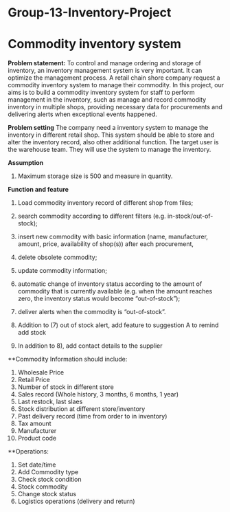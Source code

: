 # Group-13-Inventory-Project
# Commodity inventory system

**Problem statement:**
To control and manage ordering and storage of inventory, an inventory management system is very important. It can optimize the management process. A retail chain shore company request a commodity inventory system to manage their commodity. In this project, our aims is to build a commodity inventory system for staff to perform management in the inventory, such as manage and record commodity inventory in multiple shops, providing necessary data for procurements and delivering alerts when exceptional events happened.

**Problem setting**
The company need a inventory system to manage the inventory in different retail shop. This system should be able to store and alter the inventory record, also other additional function. The target user is the warehouse team. They will use the system to manage the inventory.

**Assumption**
1. Maximum storage size is 500 and measure in quantity.

**Function and feature**
1) Load commodity inventory record of different shop from files; 

2) search commodity according to different filters (e.g. in-stock/out-of-stock);

3) insert new commodity with basic information (name, manufacturer, amount, price, availability of shop(s)) after each procurement,

4) delete obsolete commodity;

5) update commodity information;

6) automatic change of inventory status according to the amount of commodity that is currently available (e.g. when the amount reaches zero, the inventory status would become “out-of-stock”);

7) deliver alerts when the commodity is “out-of-stock”.

8) Addition to (7) out of stock alert, add feature to suggestion A to remind add stock<br/>

9) In addition to 8), add contact details to the supplier<br/>

**Commodity Information should include:

1. Wholesale Price<br/>
2. Retail Price<br/>
3. Number of stock in different store<br/>
4. Sales record (Whole history, 3 months, 6 months, 1 year)<br/>
5. Last restock, last slaes<br/>
6. Stock distribution at different store/inventory<br/>
7. Past delivery record (time from order to in inventory)<br/>
8. Tax amount<br/>
9. Manufacturer<br/>
10. Product code<br/>

**Operations:<br/>

1. Set date/time<br/>
2. Add Commodity type<br/>
3. Check stock condition<br/>
4. Stock commodity<br/>
5. Change stock status<br/>
6. Logistics operations (delivery and return)<br/>
